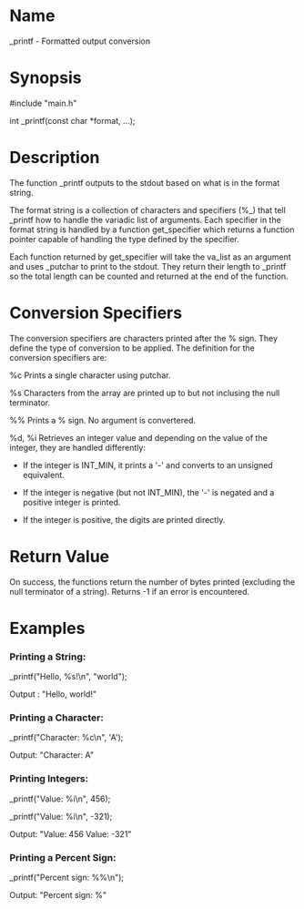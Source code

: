 # Name
  \_printf - Formatted output conversion

# Synopsis
  #include "main.h"
  
  int \_printf(const char *format, ...);

# Description
  The function \_printf outputs to the stdout based on what is in the format string.

  The format string is a collection of characters and specifiers (%\_) that tell
  \_printf how to handle the variadic list of arguments.
  Each specifier in the format string is handled by a function get\_specifier
  which returns a function pointer capable of handling the type defined by
  the specifier.

  Each function returned by get\_specifier will take the va\_list as an argument
  and uses \_putchar to print to the stdout. They return their length to
  \_printf so the total length can be counted and returned at the end of the
  function.

# Conversion Specifiers
The conversion specifiers are characters printed after the % sign. They define the type of conversion to be applied.
The definition for the conversion specifiers are:

%c      Prints a single character using putchar.

%s      Characters from the array are printed up to but not inclusing the null terminator.

%%      Prints a % sign. No argument is convertered.

%d, %i  Retrieves an integer value and depending on the value of the integer, they are handled differently:
- If the integer is INT\_MIN, it prints a '-' and converts to an unsigned equivalent.
  
- If the integer is negative (but not INT_MIN), the '-' is negated and a positive integer is printed.
  
- If the integer is positive, the digits are printed directly.
  
# Return Value
On success, the functions return the number of bytes printed
(excluding the null terminator of a string).
Returns -1 if an error is encountered.

# Examples
### Printing a String:

  _printf("Hello, %s!\n", "world");
  
  Output : "Hello, world!"

### Printing a Character:

  _printf("Character: %c\n", 'A');
  
  Output: "Character: A"

### Printing Integers:

  _printf("Value: %i\n", 456);
  
  _printf("Value: %i\n", -321);

  Output: "Value: 456
           Value: -321"

### Printing a Percent Sign:

  _printf("Percent sign: %%\n");
  
  Output: "Percent sign: %"  

